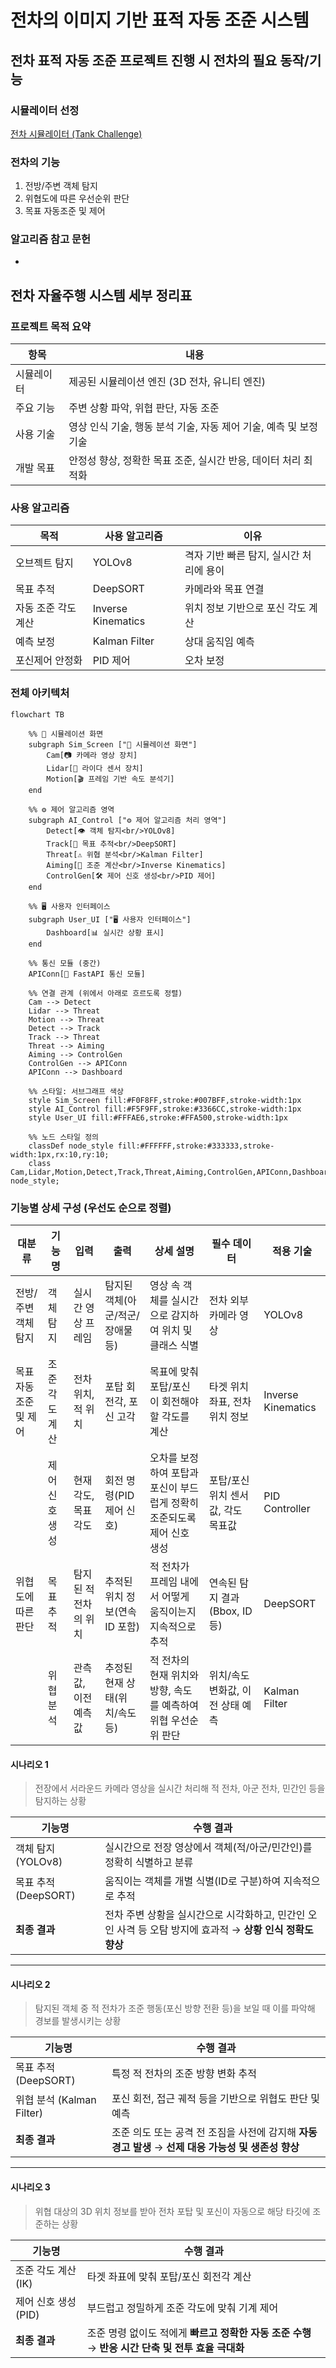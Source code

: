 # **전차의 이미지 기반 표적 자동 조준 시스템**

## 전차 표적 자동 조준 프로젝트 진행 시 전차의 필요 동작/기능

### 시뮬레이터 선정

[전차 시뮬레이터 (Tank Challenge)](https://bangbaedong-vallet-co-ltd.gitbook.io/tank-challenge)

### 전차의 기능

1. 전방/주변 객체 탐지
2. 위협도에 따른 우선순위 판단
3. 목표 자동조준 및 제어

### 알고리즘 참고 문헌

-

## 전차 자율주행 시스템 세부 정리표

### 프로젝트 목적 요약

| **항목**   | **내용**                                                          |
| ---------- | ----------------------------------------------------------------- |
| 시뮬레이터 | 제공된 시뮬레이션 엔진 (3D 전차, 유니티 엔진)                     |
| 주요 기능  | 주변 상황 파악, 위협 판단, 자동 조준                              |
| 사용 기술  | 영상 인식 기술, 행동 분석 기술, 자동 제어 기술, 예측 및 보정 기술 |
| 개발 목표  | 안정성 향상, 정확한 목표 조준, 실시간 반응, 데이터 처리 최적화    |

### 사용 알고리즘

| **목적**            | **사용 알고리즘**  | **이유**                                |
| ------------------- | ------------------ | --------------------------------------- |
| 오브젝트 탐지       | YOLOv8             | 격자 기반 빠른 탐지, 실시간 처리에 용이 |
| 목표 추적           | DeepSORT           | 카메라와 목표 연결                      |
| 자동 조준 각도 계산 | Inverse Kinematics | 위치 정보 기반으로 포신 각도 계산       |
| 예측 보정           | Kalman Filter      | 상대 움직임 예측                        |
| 포신제어 안정화     | PID 제어           | 오차 보정                               |

### 전체 아키텍처

```mermaid
flowchart TB

    %% 🧱 시뮬레이션 화면
    subgraph Sim_Screen ["🧱 시뮬레이션 화면"]
        Cam[📷 카메라 영상 장치]
        Lidar[📡 라이다 센서 장치]
        Motion[🎬 프레임 기반 속도 분석기]
    end

    %% ⚙️ 제어 알고리즘 영역
    subgraph AI_Control ["⚙️ 제어 알고리즘 처리 영역"]
        Detect[👁 객체 탐지<br/>YOLOv8]
        Track[👣 목표 추적<br/>DeepSORT]
        Threat[⚠️ 위협 분석<br/>Kalman Filter]
        Aiming[🎯 조준 계산<br/>Inverse Kinematics]
        ControlGen[🛠 제어 신호 생성<br/>PID 제어]
    end

    %% 🖥 사용자 인터페이스
    subgraph User_UI ["🖥 사용자 인터페이스"]
        Dashboard[📊 실시간 상황 표시]
    end

    %% 통신 모듈 (중간)
    APIConn[🔗 FastAPI 통신 모듈]

    %% 연결 관계 (위에서 아래로 흐르도록 정렬)
    Cam --> Detect
    Lidar --> Threat
    Motion --> Threat
    Detect --> Track
    Track --> Threat
    Threat --> Aiming
    Aiming --> ControlGen
    ControlGen --> APIConn
    APIConn --> Dashboard

    %% 스타일: 서브그래프 색상
    style Sim_Screen fill:#F0F8FF,stroke:#007BFF,stroke-width:1px
    style AI_Control fill:#F5F9FF,stroke:#3366CC,stroke-width:1px
    style User_UI fill:#FFFAE6,stroke:#FFA500,stroke-width:1px

    %% 노드 스타일 정의
    classDef node_style fill:#FFFFFF,stroke:#333333,stroke-width:1px,rx:10,ry:10;
    class Cam,Lidar,Motion,Detect,Track,Threat,Aiming,ControlGen,APIConn,Dashboard node_style;
```

### 기능별 상세 구성 (우선도 순으로 정렬)

| **대분류**             | **기능명**         | **입력**                            | **출력**                          | **상세 설명**                                                   | **필수 데이터**                         | **적용 기술**         |
|------------------------|--------------------|-------------------------------------|-----------------------------------|------------------------------------------------------------------|------------------------------------------|------------------------|
| 전방/주변 객체 탐지    | 객체 탐지          | 실시간 영상 프레임                  | 탐지된 객체(아군/적군/장애물 등) | 영상 속 객체를 실시간으로 감지하여 위치 및 클래스 식별           | 전차 외부 카메라 영상                   | YOLOv8                |
| 목표 자동조준 및 제어 | 조준 각도 계산     | 전차 위치, 적 위치                 | 포탑 회전각, 포신 고각            | 목표에 맞춰 포탑/포신이 회전해야 할 각도를 계산                   | 타겟 위치 좌표, 전차 위치 정보          | Inverse Kinematics    |
|  | 제어 신호 생성     | 현재 각도, 목표 각도               | 회전 명령(PID 제어 신호)         | 오차를 보정하여 포탑과 포신이 부드럽게 정확히 조준되도록 제어 신호 생성 | 포탑/포신 위치 센서값, 각도 목표값     | PID Controller        |
| 위협도에 따른 판단     | 목표 추적          | 탐지된 적 전차의 위치              | 추적된 위치 정보(연속 ID 포함)   | 적 전차가 프레임 내에서 어떻게 움직이는지 지속적으로 추적         | 연속된 탐지 결과 (Bbox, ID 등)         | DeepSORT              |
|      | 위협 분석          | 관측값, 이전 예측값                | 추정된 현재 상태(위치/속도 등)   | 적 전차의 현재 위치와 방향, 속도를 예측하여 위협 우선순위 판단    | 위치/속도 변화값, 이전 상태 예측       | Kalman Filter         |

#### 시나리오 1
> 전장에서 서라운드 카메라 영상을 실시간 처리해 적 전차, 아군 전차, 민간인 등을 탐지하는 상황

| 기능명              | 수행 결과 |
|---------------------|------------|
| 객체 탐지 (YOLOv8)   | 실시간으로 전장 영상에서 객체(적/아군/민간인)를 정확히 식별하고 분류 |
| 목표 추적 (DeepSORT) | 움직이는 객체를 개별 식별(ID로 구분)하여 지속적으로 추적 |
| **최종 결과**       | 전차 주변 상황을 실시간으로 시각화하고, 민간인 오인 사격 등 오탐 방지에 효과적 → **상황 인식 정확도 향상** |

---

#### 시나리오 2
> 탐지된 객체 중 적 전차가 조준 행동(포신 방향 전환 등)을 보일 때 이를 파악해 경보를 발생시키는 상황

| 기능명                   | 수행 결과 |
|--------------------------|------------|
| 목표 추적 (DeepSORT)     | 특정 적 전차의 조준 방향 변화 추적 |
| 위협 분석 (Kalman Filter)| 포신 회전, 접근 궤적 등을 기반으로 위협도 판단 및 예측 |
| **최종 결과**            | 조준 의도 또는 공격 전 조짐을 사전에 감지해 **자동 경고 발생** → **선제 대응 가능성 및 생존성 향상** |

---

#### 시나리오 3
> 위협 대상의 3D 위치 정보를 받아 전차 포탑 및 포신이 자동으로 해당 타깃에 조준하는 상황

| 기능명                 | 수행 결과 |
|------------------------|------------|
| 조준 각도 계산 (IK)     | 타겟 좌표에 맞춰 포탑/포신 회전각 계산 |
| 제어 신호 생성 (PID)    | 부드럽고 정밀하게 조준 각도에 맞춰 기계 제어 |
| **최종 결과**           | 조준 명령 없이도 적에게 **빠르고 정확한 자동 조준 수행** → **반응 시간 단축 및 전투 효율 극대화** |

